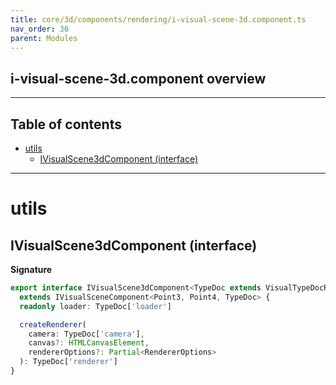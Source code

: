 ```yaml
---
title: core/3d/components/rendering/i-visual-scene-3d.component.ts
nav_order: 36
parent: Modules
---
```


## i-visual-scene-3d.component overview

---

<h2 class="text-delta">Table of contents</h2>

- [utils](#utils)
  - [IVisualScene3dComponent (interface)](#ivisualscene3dcomponent-interface)

---

# utils

## IVisualScene3dComponent (interface)

**Signature**

```ts
export interface IVisualScene3dComponent<TypeDoc extends VisualTypeDocRepo3D = VisualTypeDocRepo3D>
  extends IVisualSceneComponent<Point3, Point4, TypeDoc> {
  readonly loader: TypeDoc['loader']

  createRenderer(
    camera: TypeDoc['camera'],
    canvas?: HTMLCanvasElement,
    rendererOptions?: Partial<RendererOptions>
  ): TypeDoc['renderer']
}
```
